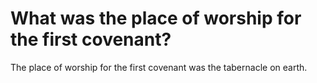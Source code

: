 # What was the place of worship for the first covenant?

The place of worship for the first covenant was the tabernacle on earth.
